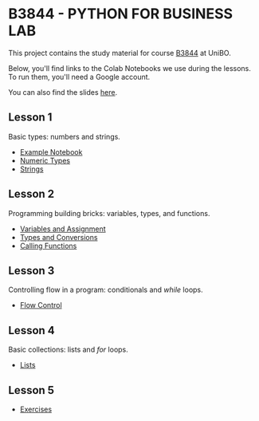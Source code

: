 # B3844 - PYTHON FOR BUSINESS LAB

This project contains the study material for course [B3844](https://www.unibo.it/it/didattica/insegnamenti/insegnamento/2023/498527) at UniBO.

Below, you'll find links to the Colab Notebooks we use during the lessons. To run them, you'll need a Google account.

You can also find the slides [here](https://github.com/nusco/python-unibo/tree/main/slides).

## Lesson 1

Basic types: numbers and strings.

* [Example Notebook](https://colab.research.google.com/drive/1sn0WoCjkyXYWrlqDqVkBTkOabNrpvJpO?usp=sharing)
* [Numeric Types](https://colab.research.google.com/drive/1J60qwVDosBBzm68Y0_E9-lQoJEJ1Tcru?usp=sharing)
* [Strings](https://colab.research.google.com/drive/18rHLPPqsBqmmsU7lSFdOwhCcTu2T_n7j?usp=sharing)

## Lesson 2

Programming building bricks: variables, types, and functions.

* [Variables and Assignment](https://colab.research.google.com/drive/130mCdixMCivT0HyGysj9Uu964aTAUMWo?usp=sharing)
* [Types and Conversions](https://colab.research.google.com/drive/17fI38CinpEAc4g-2G9FzRmmaiXKi8J_t?usp=sharing)
* [Calling Functions](https://colab.research.google.com/drive/1kUvRuwcltvr4f15RtC4pAxuxXodnMPKN?usp=sharing)

## Lesson 3

Controlling flow in a program: conditionals and _while_ loops.

* [Flow Control](https://colab.research.google.com/drive/1-5YYVnIi3lK0Wmi9pipzvgKgYHSmYYiP?usp=sharing)

## Lesson 4

Basic collections: lists and _for_ loops.

* [Lists](https://colab.research.google.com/drive/1Zpa3zleWmsde7OAcDFifcY7wqGr-nR8W?usp=sharing)

## Lesson 5

* [Exercises](https://colab.research.google.com/drive/14B7UdUFU6uE3gjw1v-tSH3yivlfjKfLU?usp=sharing)
